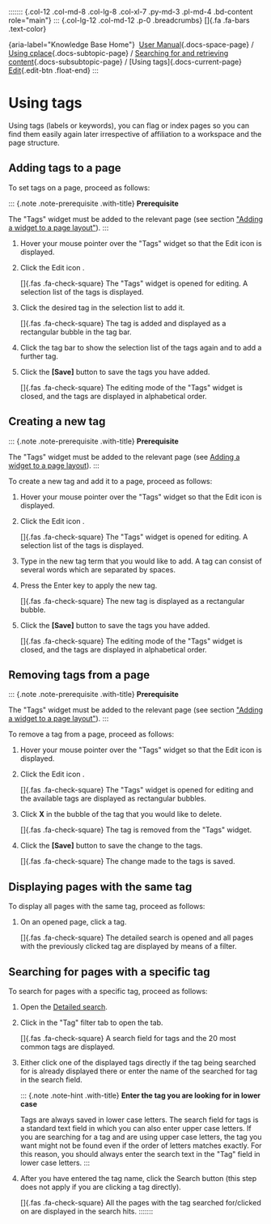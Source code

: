 ::::::: {.col-12 .col-md-8 .col-lg-8 .col-xl-7 .py-md-3 .pl-md-4 .bd-content role="main"}
::: {.col-lg-12 .col-md-12 .p-0 .breadcrumbs}
[]{.fa .fa-bars .text-color}

[](https://docs.cplace.io/){aria-label="Knowledge Base Home"}  [User
Manual](/user-manual-en/){.docs-space-page} / [Using
cplace](/user-manual-en/cplace-anwenden/){.docs-subtopic-page} /
[Searching for and retrieving
content](/user-manual-en/cplace-anwenden/inhalte-suchen-und-wiederfin/){.docs-subsubtopic-page}
/ [Using tags]{.docs-current-page} [
Edit](https://github.com/collaborationfactory/cplace-doc-user-enu/blob/release/25.2/cplace-anwenden/inhalte-suchen-und-wiederfin/tags-verwenden.md){.edit-btn
.float-end}
:::

# Using tags

Using tags (labels or keywords), you can flag or index pages so you can
find them easily again later irrespective of affiliation to a workspace
and the page structure.

## Adding tags to a page

To set tags on a page, proceed as follows:

::: {.note .note-prerequisite .with-title}
**Prerequisite**

The "Tags" widget must be added to the relevant page (see section
["Adding a widget to a page
layout"](/user-manual-en/cplace-konfigurieren/seiten-widgets-konfiguriere/)).
:::

1.  Hover your mouse pointer over the "Tags" widget so that the Edit
    icon is displayed.

2.  Click the Edit icon .

    []{.fas .fa-check-square} The "Tags" widget is opened for editing. A
    selection list of the tags is displayed.

3.  Click the desired tag in the selection list to add it.

    []{.fas .fa-check-square} The tag is added and displayed as a
    rectangular bubble in the tag bar.

4.  Click the tag bar to show the selection list of the tags again and
    to add a further tag.

5.  Click the **\[Save\]** button to save the tags you have added.

    []{.fas .fa-check-square} The editing mode of the "Tags" widget is
    closed, and the tags are displayed in alphabetical order.

## Creating a new tag

::: {.note .note-prerequisite .with-title}
**Prerequisite**

The "Tags" widget must be added to the relevant page (see [Adding a
widget to a page
layout](/user-manual-en/cplace-konfigurieren/seiten-widgets-konfiguriere/)).
:::

To create a new tag and add it to a page, proceed as follows:

1.  Hover your mouse pointer over the "Tags" widget so that the Edit
    icon is displayed.

2.  Click the Edit icon .

    []{.fas .fa-check-square} The "Tags" widget is opened for editing. A
    selection list of the tags is displayed.

3.  Type in the new tag term that you would like to add. A tag can
    consist of several words which are separated by spaces.

4.  Press the Enter key to apply the new tag.

    []{.fas .fa-check-square} The new tag is displayed as a rectangular
    bubble.

5.  Click the **\[Save\]** button to save the tags you have added.

    []{.fas .fa-check-square} The editing mode of the "Tags" widget is
    closed, and the tags are displayed in alphabetical order.

## Removing tags from a page

::: {.note .note-prerequisite .with-title}
**Prerequisite**

The "Tags" widget must be added to the relevant page (see section
["Adding a widget to a page
layout"](/user-manual-en/cplace-konfigurieren/seiten-widgets-konfiguriere/)).
:::

To remove a tag from a page, proceed as follows:

1.  Hover your mouse pointer over the "Tags" widget so that the Edit
    icon is displayed.

2.  Click the Edit icon .

    []{.fas .fa-check-square} The "Tags" widget is opened for editing
    and the available tags are displayed as rectangular bubbles.

3.  Click **X** in the bubble of the tag that you would like to delete.

    []{.fas .fa-check-square} The tag is removed from the "Tags" widget.

4.  Click the **\[Save\]** button to save the change to the tags.

    []{.fas .fa-check-square} The change made to the tags is saved.

## Displaying pages with the same tag

To display all pages with the same tag, proceed as follows:

1.  On an opened page, click a tag.

    []{.fas .fa-check-square} The detailed search is opened and all
    pages with the previously clicked tag are displayed by means of a
    filter.

## Searching for pages with a specific tag

To search for pages with a specific tag, proceed as follows:

1.  Open the [Detailed
    search](/user-manual-en/cplace-anwenden/inhalte-suchen-und-wiederfin/detail-und-erweiterte-suche/).

2.  Click in the "Tag" filter tab to open the tab.

    []{.fas .fa-check-square} A search field for tags and the 20 most
    common tags are displayed.

3.  Either click one of the displayed tags directly if the tag being
    searched for is already displayed there or enter the name of the
    searched for tag in the search field.

    ::: {.note .note-hint .with-title}
    **Enter the tag you are looking for in lower case**

    Tags are always saved in lower case letters. The search field for
    tags is a standard text field in which you can also enter upper case
    letters. If you are searching for a tag and are using upper case
    letters, the tag you want might not be found even if the order of
    letters matches exactly. For this reason, you should always enter
    the search text in the "Tag" field in lower case letters.
    :::

4.  After you have entered the tag name, click the Search button (this
    step does not apply if you are clicking a tag directly).

    []{.fas .fa-check-square} All the pages with the tag searched
    for/clicked on are displayed in the search hits.
:::::::
